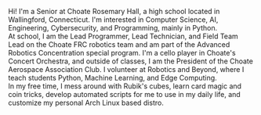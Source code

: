Hi! I'm a Senior at Choate Rosemary Hall, a high school located in Wallingford, Connecticut. I'm interested in Computer Science, AI, Engineering, Cybersecurity, and Programming, mainly in Python.  
At school, I am the Lead Programmer, Lead Technician, and Field Team Lead on the Choate FRC robotics team and am part of the Advanced Robotics Concentration special program. I'm a cello player in Choate's Concert Orchestra, and outside of classes, I am the President of the Choate Aerospace Association Club. I volunteer at Robotics and Beyond, where I teach students Python, Machine Learning, and Edge Computing.  
In my free time, I mess around with Rubik's cubes, learn card magic and coin tricks, develop automated scripts for me to use in my daily life, and customize my personal Arch Linux based distro.
